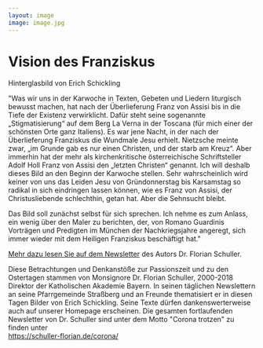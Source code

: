 ```yaml
---
layout: image
image: image.jpg
---
```


# Vision des Franziskus

Hinterglasbild von Erich Schickling


"Was wir uns in der Karwoche in Texten, Gebeten und Liedern liturgisch bewusst machen, hat nach der Überlieferung Franz von Assisi bis in die Tiefe der Existenz verwirklicht. Dafür steht seine sogenannte „Stigmatisierung“ auf dem Berg La Verna in der Toscana (für mich einer der schönsten Orte ganz Italiens). Es war jene Nacht, in der nach der Überlieferung Franziskus die Wundmale Jesu erhielt. Nietzsche meinte zwar, „im Grunde gab es nur einen Christen, und der starb am Kreuz“. Aber immerhin hat der mehr als kirchenkritische österreichische Schriftsteller Adolf Holl Franz von Assisi  den „letzten Christen“ genannt. Ich will deshalb dieses Bild an den Beginn der Karwoche stellen. Sehr wahrscheinlich wird keiner von uns das Leiden Jesu von Gründonnerstag bis Karsamstag so radikal in sich eindringen lassen können, wie es Franz von Assisi, der Christusliebende schlechthin, getan hat. Aber die Sehnsucht bleibt.

Das Bild soll zunächst selbst für sich sprechen. Ich nehme es zum Anlass, ein wenig über den Maler zu berichten, der, von Romano Guardinis Vorträgen und Predigten im München der Nachkriegsjahre angeregt, sich immer wieder mit dem Heiligen Franziskus beschäftigt hat."

[Mehr dazu lesen Sie auf dem Newsletter](https://schuller-florian.de/corona/2020/04/corona-trotzen-14/) des Autors Dr. Florian Schuller.


Diese Betrachtungen und Denkanstöße zur Passionszeit und zu den Ostertagen stammen von Monsignore Dr. Florian Schuller, 2000-2018 Direktor der Katholischen Akademie Bayern. In seinen täglichen Newslettern an seine Pfarrgemeinde Straßberg und an Freunde thematisiert er in diesen Tagen Bilder von Erich Schickling. Seine Texte dürfen dankenswerterweise auch auf unserer Homepage erscheinen. Die gesamten fortlaufenden Newsletter von Dr. Schuller sind unter dem Motto "Corona trotzen" zu finden unter   
https://schuller-florian.de/corona/
